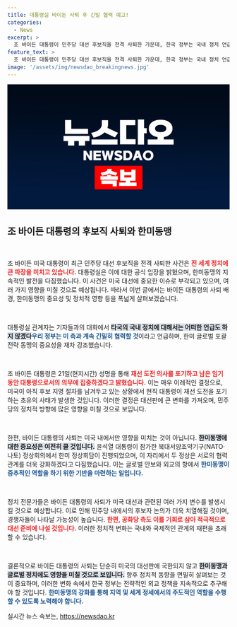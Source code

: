 ```yaml
---
title: 대통령실 바이든 사퇴 후 긴밀 협력 예고!
categories:
  - News
excerpt: >
  조 바이든 대통령이 민주당 대선 후보직을 전격 사퇴한 가운데, 한국 정부는 국내 정치 언급은 없다며 한미동맹 강화 의지를 강조했습니다. 초유의 사태가 벌어진 미국 대선에 세계가 주목하고 있습니다.
feature_text: >
  조 바이든 대통령이 민주당 대선 후보직을 전격 사퇴한 가운데, 한국 정부는 국내 정치 언급은 없다며 한미동맹 강화 의지를 강조했습니다. 초유의 사태가 벌어진 미국 대선에 세계가 주목하고 있습니다.
image: '/assets/img/newsdao_breakingnews.jpg'
---
```


<p><img src="/assets/img/newsdao_breakingnews.jpg" alt="ontimetimes 속보" /></p>

<h2 data-ke-size="size26">조 바이든 대통령의 후보직 사퇴와 한미동맹</h2>

<p data-ke-size="size16">&nbsp;</p>

<p>조 바이든 미국 대통령이 최근 민주당 대선 후보직을 전격 사퇴한 사건은 <b><span style="color: #ee2323;">전 세계 정치에 큰 파장을 미치고 있습니다.</span></b> 대통령실은 이에 대한 공식 입장을 밝혔으며, 한미동맹의 지속적인 발전을 다짐했습니다. 이 사건은 미국 대선에 중요한 이슈로 부각되고 있으며, 여러 가지 영향을 미칠 것으로 예상됩니다. 따라서 이번 글에서는 바이든 대통령의 사퇴 배경, 한미동맹의 중요성 및 정치적 영향 등을 폭넓게 살펴보겠습니다.</p>

<p data-ke-size="size16">&nbsp;</p>

<p>대통령실 관계자는 기자들과의 대화에서 <b><span style="background-color: #21538527;">타국의 국내 정치에 대해서는 어떠한 언급도 하지 않겠다</span></b고 밝혔다. 이는 외교적인 차원에서 신중함을 유지하기 위한 것으로, 미국 내에서의 한미동맹에 대한 초당적인 지지를 강조했습니다. <b><span style="color: #1a5490;">우리 정부는 미 측과 계속 긴밀히 협력할 것</span></b>이라고 언급하며, 한미 글로벌 포괄 전략 동맹의 중요성을 재차 강조했습니다.</p>

<p data-ke-size="size16">&nbsp;</p>

<p>조 바이든 대통령은 21일(현지시간) 성명을 통해 <b><span style="color: #ee2323;">재선 도전 의사를 포기하고 남은 임기 동안 대통령으로서의 의무에 집중하겠다고 밝혔습니다.</span></b> 이는 매우 이례적인 결정으로, 미국이 아직 후보 지명 절차를 남겨두고 있는 상황에서 현직 대통령이 재선 도전을 포기하는 초유의 사태가 발생한 것입니다. 이러한 결정은 대선판에 큰 변화를 가져오며, 민주당의 정치적 방향에 많은 영향을 미칠 것으로 보입니다.</p>

<p data-ke-size="size16">&nbsp;</p>

<p>한편, 바이든 대통령의 사퇴는 미국 내에서만 영향을 미치는 것이 아닙니다. <b><span style="background-color: #21538527;">한미동맹에 대한 중요성은 여전히 클 것입니다.</span></b> 윤석열 대통령이 참가한 북대서양조약기구(NATO·나토) 정상회의에서 한미 정상회담이 진행되었으며, 이 자리에서 두 정상은 서로의 협력 관계를 더욱 강화하겠다고 다짐했습니다. 이는 글로벌 안보와 외교의 항에서 <b><span style="color: #1a5490;">한미동맹이 중추적인 역할을 하기 위한 기반을 마련하는 일입니다.</span></b></p>

<p data-ke-size="size16">&nbsp;</p>

<p>정치 전문가들은 바이든 대통령의 사퇴가 미국 대선과 관련된 여러 가지 변수를 발생시킬 것으로 예상합니다. 이로 인해 민주당 내에서의 후보자 논의가 더욱 치열해질 것이며, 경쟁자들이 나타날 가능성이 높습니다. <b><span style="color: #ee2323;">한편, 공화당 측도 이를 기회로 삼아 적극적으로 대선 준비에 나설 것입니다.</span></b> 이러한 정치적 변화는 국내와 국제적인 관계의 재편을 초래할 수 있습니다.</p>

<p data-ke-size="size16">&nbsp;</p>

<p>결론적으로 바이든 대통령의 사퇴는 단순히 미국의 대선판에 국한되지 않고 <b><span style="background-color: #21538527;">한미동맹과 글로벌 정치에도 영향을 미칠 것으로 보입니다.</span></b> 향후 정치적 동향을 면밀히 살펴보는 것이 중요하며, 이러한 변화 속에서 한국 정부는 전략적인 외교 정책을 지속적으로 추구해야 할 것입니다. <b><span style="color: #1a5490;">한미동맹의 강화를 통해 지역 및 세계 정세에서의 주도적인 역할을 수행할 수 있도록 노력해야 합니다.</span></b></p>
실시간 뉴스 속보는, <a href="https://newsdao.kr" rel="dofollow">https://newsdao.kr</a>


